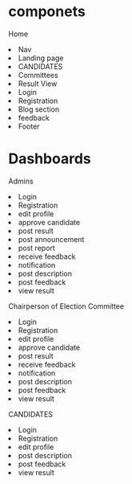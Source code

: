# componets

Home

<li>Nav</li>  
<li>Landing page</li>  
<li>CANDIDATES</li>  
<li>Committees</li> 
<li>Result View</li>  
<li>Login</li>  
<li>Registration</li>  
<li>Blog section</li>  
<li>feedback</li>   
<li>Footer</li>  



# Dashboards

Admins

<li>Login</li>  
<li>Registration</li>  
<li>edit profile</li>
<li>approve candidate</li>
<li>post result</li>
<li>post announcement</li>
<li>post report</li>
<li>receive feedback</li>
<li>notification</li>
<li>post description</li>
<li>post feedback</li>
<li>view result</li>

Chairperson of Election Committee

<li>Login</li>  
<li>Registration</li>  
<li>edit profile</li>
<li>approve candidate</li>
<li>post result</li>
<li>receive feedback</li>
<li>notification</li>
<li>post description</li>
<li>post feedback</li>
<li>view result</li>

CANDIDATES

<li>Login</li>  
<li>Registration</li>  
<li>edit profile</li>
<li>post description</li>
<li>post feedback</li>
<li>view result</li>


